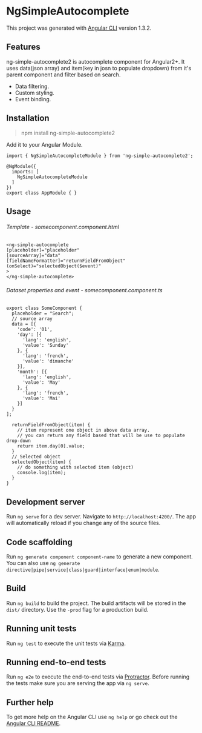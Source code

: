 # NgSimpleAutocomplete

This project was generated with [Angular CLI](https://github.com/angular/angular-cli) version 1.3.2.

## Features

ng-simple-autocomplete2 is autocomplete component for Angular2+. It uses data(json array) and item(key in josn to populate dropdown) from it's parent component and filter based on search.

- Data filtering.
- Custom styling.
- Event binding.

## Installation

> npm install ng-simple-autocomplete2

Add it to your Angular Module.

```
import { NgSimpleAutocompleteModule } from 'ng-simple-autocomplete2';

@NgModule({
  imports: [
    NgSimpleAutocompleteModule
  ]
})
export class AppModule { }

```

## Usage

###### Template - somecomponent.component.html

```
<ng-simple-autocomplete
[placeholder]="placeholder"
[sourceArray]="data"
[fieldNameFormatter]="returnFieldFromObject"
(onSelect)="selectedObject($event)"
>
</ng-simple-autocomplete>

```

###### Dataset properties and event - somecomponent.component.ts

```
export class SomeComponent {
  placeholder = "Search";
  // source array
  data = [{
    'code': '01',
    'day': [{
      'lang': 'english',
      'value': 'Sunday'
    }, {
      'lang': 'french',
      'value': 'dimanche'
    }],
    'month': [{
      'lang': 'english',
      'value': 'May'
    }, {
      'lang': 'french',
      'value': 'Mai'
    }]
  }
];

  returnFieldFromObject(item) {
	// item represent one object in above data array.
	// you can return any field based that will be use to populate drop-down
    return item.day[0].value;
  }
  // Selected object
  selectedObject(item) {
	// do something with selected item (object)
    console.log(item);
  }
}
```

## Development server

Run `ng serve` for a dev server. Navigate to `http://localhost:4200/`. The app will automatically reload if you change any of the source files.

## Code scaffolding

Run `ng generate component component-name` to generate a new component. You can also use `ng generate directive|pipe|service|class|guard|interface|enum|module`.

## Build

Run `ng build` to build the project. The build artifacts will be stored in the `dist/` directory. Use the `-prod` flag for a production build.

## Running unit tests

Run `ng test` to execute the unit tests via [Karma](https://karma-runner.github.io).

## Running end-to-end tests

Run `ng e2e` to execute the end-to-end tests via [Protractor](http://www.protractortest.org/).
Before running the tests make sure you are serving the app via `ng serve`.

## Further help

To get more help on the Angular CLI use `ng help` or go check out the [Angular CLI README](https://github.com/angular/angular-cli/blob/master/README.md).
